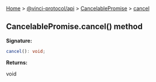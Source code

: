 [Home](./index.md) &gt; [@vinci-protocol/api](./api.md) &gt; [CancelablePromise](./api.cancelablepromise.md) &gt; [cancel](./api.cancelablepromise.cancel.md)

## CancelablePromise.cancel() method

<b>Signature:</b>

```typescript
cancel(): void;
```

<b>Returns:</b>

void
